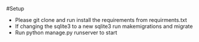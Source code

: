 #Setup

- Please git clone and run install the requirements from requirments.txt
- If changing the sqlite3 to a new sqlite3 run makemigrations and migrate
- Run python manage.py runserver to start
